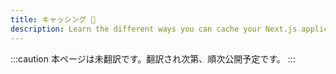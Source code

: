 ```yaml
---
title: キャッシング 🚧
description: Learn the different ways you can cache your Next.js application.
---
```


:::caution
本ページは未翻訳です。翻訳され次第、順次公開予定です。
:::
